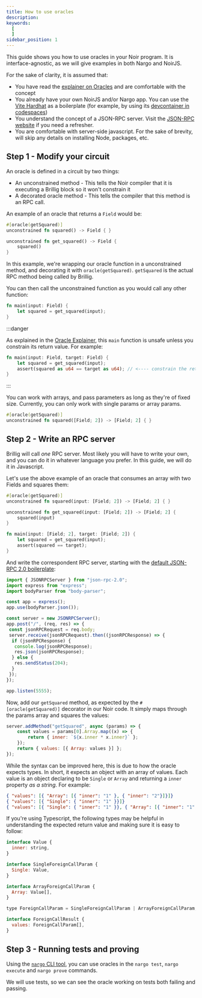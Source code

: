 ```yaml
---
title: How to use oracles
description: 
keywords:
  [
  ]
sidebar_position: 1
---
```


This guide shows you how to use oracles in your Noir program. It is interface-agnostic, as we will give examples in both Nargo and NoirJS.

For the sake of clarity, it is assumed that:

- You have read the [explainer on Oracles](../explainers/explainer-oracle.md) and are comfortable with the concept
- You already have your own NoirJS and/or Nargo app. You can use the [Vite Hardhat](https://github.com/noir-lang/noir-starter/tree/main/vite-hardhat) as a boilerplate (for example, by using its [devcontainer in codespaces](../how_to/using-devcontainers.md))
- You understand the concept of a JSON-RPC server. Visit the [JSON-RPC website](https://www.jsonrpc.org/) if you need a refresher.
- You are comfortable with server-side javascript. For the sake of brevity, will skip any details on installing Node, packages, etc.

## Step 1 - Modify your circuit

An oracle is defined in a circuit by two things:

- An unconstrained method - This tells the Noir compiler that it is executing a Brillig block so it won't constrain it
- A decorated oracle method - This tells the compiler that this method is an RPC call.

An example of an oracle that returns a `Field` would be:

```rust
#[oracle(getSquared)]
unconstrained fn squared() -> Field { }

unconstrained fn get_squared() -> Field {
    squared()
}
```

In this example, we're wrapping our oracle function in a unconstrained method, and decorating it with `oracle(getSquared)`. `getSquared` is the actual RPC method being called by Brillig.

You can then call the unconstrained function as you would call any other function:

```rust
fn main(input: Field) {
    let squared = get_squared(input);
}
```

:::danger

As explained in the [Oracle Explainer](../explainers/explainer-oracle.md), this `main` function is unsafe unless you constrain its return value. For example:

```rust
fn main(input: Field, target: Field) {
    let squared = get_squared(input);
    assert(squared as u64 == target as u64); // <---- constrain the return of an oracle!
}
```

:::

You can work with arrays, and pass parameters as long as they're of fixed size. Currently, you can only work with single params or array params.

```rust
#[oracle(getSquared)]
unconstrained fn squared([Field; 2]) -> [Field; 2] { }
```

## Step 2 - Write an RPC server

Brillig will call *one* RPC server. Most likely you will have to write your own, and you can do it in whatever language you prefer. In this guide, we will do it in Javascript.

Let's use the above example of an oracle that consumes an array with two Fields and squares them:

```rust
#[oracle(getSquared)]
unconstrained fn squared(input: [Field; 2]) -> [Field; 2] { }

unconstrained fn get_squared(input: [Field; 2]) -> [Field; 2] {
    squared(input)
}

fn main(input: [Field; 2], target: [Field; 2]) {
    let squared = get_squared(input);
    assert(squared == target);
}
```

And write the correspondent RPC server, starting with the [default JSON-RPC 2.0 boilerplate](https://www.npmjs.com/package/json-rpc-2.0#example):

```js
import { JSONRPCServer } from "json-rpc-2.0";
import express from "express";
import bodyParser from "body-parser";

const app = express();
app.use(bodyParser.json());

const server = new JSONRPCServer();
app.post("/", (req, res) => {
 const jsonRPCRequest = req.body;
 server.receive(jsonRPCRequest).then((jsonRPCResponse) => {
  if (jsonRPCResponse) {
   console.log(jsonRPCResponse);
   res.json(jsonRPCResponse);
  } else {
   res.sendStatus(204);
  }
 });
});

app.listen(5555);
```

Now, add our `getSquared` method, as expected by the `#[oracle(getSquared)]` decorator in our Noir code. It simply maps through the params array and squares the values:

```js
server.addMethod("getSquared", async (params) => {
    const values = params[0].Array.map((x) => {
        return { inner: `${x.inner * x.inner}` };
    });
    return { values: [{ Array: values }] };
});
```

While the syntax can be improved here, this is due to how the oracle expects types. In short, it expects an object with an array of values. Each value is an object declaring to be `Single` or `Array` and returning a `inner` property *as a string*. For example:

```json
{ "values": [{ "Array": [{ "inner": "1" }, { "inner": "2"}]}]}
{ "values": [{ "Single": { "inner": "1" }}]}
{ "values": [{ "Single": { "inner": "1" }}, { "Array": [{ "inner": "1", { "inner": "2" }}]}]}
```

If you're using Typescript, the following types may be helpful in understanding the expected return value and making sure it is easy to follow:

```js
interface Value {
  inner: string,
}

interface SingleForeignCallParam {
  Single: Value,
}

interface ArrayForeignCallParam {
  Array: Value[],
}

type ForeignCallParam = SingleForeignCallParam | ArrayForeignCallParam;

interface ForeignCallResult {
  values: ForeignCallParam[],
}
```

## Step 3 - Running tests and proving

Using the [`nargo` CLI tool](../getting_started/installation/index.md), you can use oracles in the `nargo test`, `nargo execute` and `nargo prove` commands.

We will use tests, so we can see the oracle working on tests both failing and passing.
